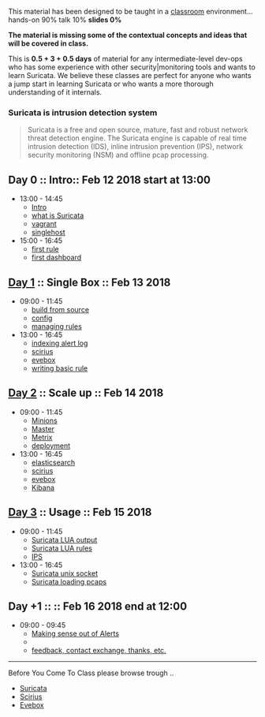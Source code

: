 
This material has been designed to be taught in a [classroom](https://ccdcoe.org/cyber-defence-monitoring-course-suite-module-1-0.html) environment... hands-on 90% talk 10% **slides 0%**

**The material is missing some of the contextual concepts and ideas that will be covered in class.**

This is **0.5 + 3 + 0.5 days** of material for any intermediate-level dev-ops who has some experience with other security|monitoring tools and wants to learn Suricata. We believe these classes are perfect for anyone who wants a jump start in learning Suricata or who wants a more thorough understanding of it internals.

### Suricata is intrusion detection system

> Suricata is a free and open source, mature, fast and robust network threat detection engine. The Suricata engine is capable of real time intrusion detection (IDS), inline intrusion prevention (IPS), network security monitoring (NSM) and offline pcap processing.

## Day 0 :: Intro:: Feb 12 2018 start at 13:00

 * 13:00 - 14:45
   * [Intro](/common/day_intro.md)
   * [what is Suricata](/Suricata/suricata/README.md)
   * [vagrant](/common/vagrant_intro.md)
   * [singlehost](/Suricata/vagrant/singlehost/README.md)
 * 15:00 - 16:45
   * [first rule](/Suricata/)
   * [first dashboard]()

## [Day 1](/Suricata/classroom/day_1/README.md) :: Single Box :: Feb 13 2018

 * 09:00 - 11:45
   * [build from source](/Suricata/suricata/build.md)
   * [config](/Suricata/suricata/config.md)
   * [managing rules](/Suricata/suricata/rules.md)
 * 13:00 - 16:45
   * [indexing alert log](/Suricata/suricata/rsyslog.md)
   * [scirius](/Suricata/scirius/README.md)
   * [evebox](/Suricata/evebox/README.md)
   * [writing basic rule](/Suricata/suricata/writing.first.rule.md)

## [Day 2](/Suricata/classroom/day_2/README.md) :: Scale up :: Feb 14 2018

* 09:00 - 11:45
  * [Minions](/common/SetUpMinions.md)
  * [Master](/common/SetUpMaster.md)
  * [Metrix](/TICK/Telegraf/README.md)
  * [deployment]()
* 13:00 - 16:45
  * [elasticsearch]()
  * [scirius]()
  * [evebox]()
  * [Kibana](/common/kibana.md)


## [Day 3](/Suricata/classroom/day_3/README.md) :: Usage :: Feb 15 2018

* 09:00 - 11:45
  * [Suricata LUA output](/Suricata/suricata/stats2influxdb.md)
  * [Suricata LUA rules](/Suricata/suricata/rules.lua.md)
  * [IPS]()
* 13:00 - 16:45
  * [Suricata unix socket](/Suricata/suricata/unixsocket.md)
  * [Suricata loading pcaps](/Suricata/suricata/LoadPcaps.md)


## Day +1 :: :: Feb 16 2018 end at 12:00

* 09:00 - 09:45
  * [Making sense out of Alerts](/common/kibana.md)
  * []()
  * [feedback, contact exchange, thanks, etc.](/common/Closing.md)


----

Before You Come To Class please browse trough ..

* [Suricata](/Suricata/suricata/README.md)
* [Scirius](/Suricata/scirius/README.md)
* [Evebox](/Suricata/evebox/README.md)

